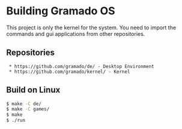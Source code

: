 # Building Gramado OS

This project is only the kernel for the system. You need to 
import the commands and gui applications from other repositories.

## Repositories

```
 * https://github.com/gramado/de/ - Desktop Environment
 * https://github.com/gramado/kernel/ - Kernel
```

## Build on Linux

```bash
$ make -C de/
$ make -C games/
$ make
$ ./run
```


